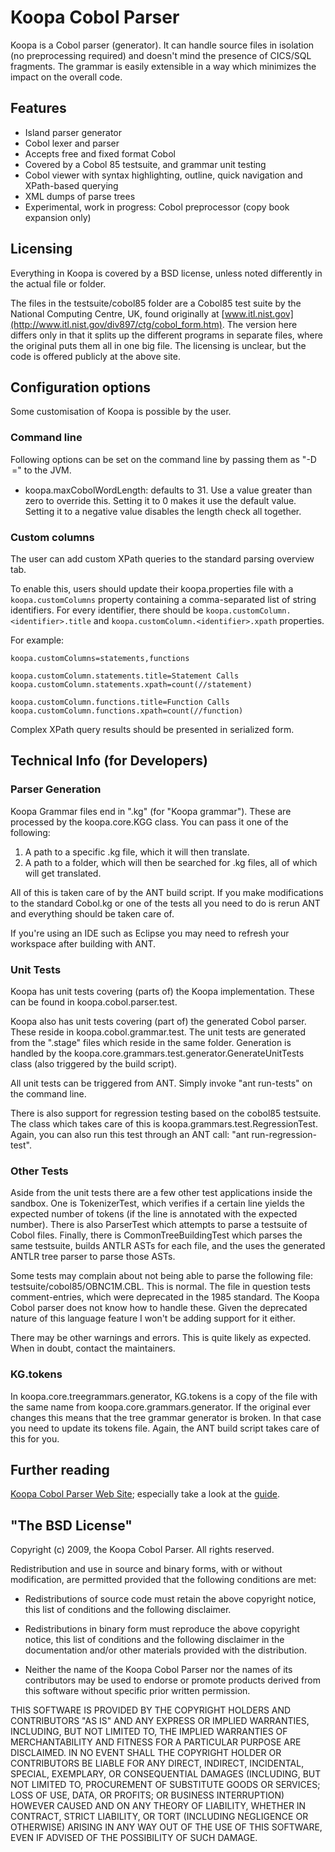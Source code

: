 # Koopa Cobol Parser

Koopa is a Cobol parser (generator). It can handle source files in isolation (no preprocessing required) and doesn't mind the presence of CICS/SQL fragments. The grammar is easily extensible in a way which minimizes the impact on the overall code.

## Features

* Island parser generator
* Cobol lexer and parser
* Accepts free and fixed format Cobol
* Covered by a Cobol 85 testsuite, and grammar unit testing
* Cobol viewer with syntax highlighting, outline, quick navigation and XPath-based querying
* XML dumps of parse trees
* Experimental, work in progress: Cobol preprocessor (copy book expansion only)

## Licensing

Everything in Koopa is covered by a BSD license, unless noted differently in the actual file or folder.

The files in the testsuite/cobol85 folder are a Cobol85 test suite by the National Computing Centre, UK, found originally at [www.itl.nist.gov](http://www.itl.nist.gov/div897/ctg/cobol_form.htm). The version here differs only in that it splits up the different programs in separate files, where the original puts them all in one big file. The licensing is unclear, but the code is offered publicly at the above site.

## Configuration options

Some customisation of Koopa is possible by the user.

### Command line

Following options can be set on the command line by passing them as  "-D<option>=<value>" to the JVM.

* koopa.maxCobolWordLength: defaults to 31. Use a value greater than zero to override this. Setting it to 0 makes it use the default value. Setting it to a negative value disables the length check all together.

### Custom columns

The user can add custom XPath queries to the standard parsing overview tab.

To enable this, users should update their koopa.properties file with a `koopa.customColumns` property containing a comma-separated list of string identifiers. For every identifier, there should be `koopa.customColumn.<identifier>.title` and `koopa.customColumn.<identifier>.xpath` properties.

For example:

    koopa.customColumns=statements,functions

    koopa.customColumn.statements.title=Statement Calls
    koopa.customColumn.statements.xpath=count(//statement)

    koopa.customColumn.functions.title=Function Calls
    koopa.customColumn.functions.xpath=count(//function)

Complex XPath query results should be presented in serialized form.

## Technical Info (for Developers)

### Parser Generation

Koopa Grammar files end in ".kg" (for "Koopa grammar"). These are processed by the koopa.core.KGG class. You can pass it one of the following:

  1. A path to a specific .kg file, which it will then translate.
  2. A path to a folder, which will then be searched for .kg files, all of which will get translated.

All of this is taken care of by the ANT build script. If you make modifications to the standard Cobol.kg or one of the tests all you need to do is rerun ANT and everything should be taken care of.

If you're using an IDE such as Eclipse you may need to refresh your workspace after building with ANT.

### Unit Tests

Koopa has unit tests covering (parts of) the Koopa implementation. These can be found in koopa.cobol.parser.test.

Koopa also has unit tests covering (part of) the generated Cobol parser. These reside in koopa.cobol.grammar.test. The unit tests are generated from the ".stage" files which reside in the same folder. Generation is handled by the koopa.core.grammars.test.generator.GenerateUnitTests class (also triggered by the build script).

All unit tests can be triggered from ANT. Simply invoke "ant run-tests" on the command line.

There is also support for regression testing based on the cobol85 testsuite. The class which takes care of this is koopa.grammars.test.RegressionTest. Again, you can also run this test through an ANT call: "ant run-regression-test".

### Other Tests

Aside from the unit tests there are a few other test applications inside the sandbox. One is TokenizerTest, which verifies if a certain line yields the expected number of tokens (if the line is annotated with the expected number). There is also ParserTest which attempts to parse a testsuite of Cobol files. Finally, there is CommonTreeBuildingTest which parses the same testsuite, builds ANTLR ASTs for each file, and the uses the generated ANTLR tree parser to parse those ASTs.

Some tests may complain about not being able to parse the following file: testsuite/cobol85/OBNC1M.CBL. This is normal. The file in question tests comment-entries, which were deprecated in the 1985 standard. The Koopa Cobol parser does not know how to handle these. Given the deprecated nature of this language feature I won't be adding support for it either.

There may be other warnings and errors. This is quite likely as expected. When in doubt, contact the maintainers.

### KG.tokens

In koopa.core.treegrammars.generator, KG.tokens is a copy of the file with the same name from koopa.core.grammars.generator. If the original ever changes this means that the tree grammar generator is broken. In that case you need to update its tokens file. Again, the ANT build script takes care of this for you.

## Further reading

[Koopa Cobol Parser Web Site](http://koopa.sourceforge.net/); especially take a look at the [guide](http://koopa.sourceforge.net/guide.pdf).

## "The BSD License"

Copyright (c) 2009, the Koopa Cobol Parser. All rights reserved.

Redistribution and use in source and binary forms, with or without modification, are permitted provided that the following conditions are met:

* Redistributions of source code must retain the above copyright notice, this list of conditions and the following disclaimer.

* Redistributions in binary form must reproduce the above copyright notice, this list of conditions and the following disclaimer in the documentation and/or other materials provided with the distribution.
    
* Neither the name of the Koopa Cobol Parser nor the names of its contributors may be used to endorse or promote products derived from this software without specific prior written permission.

THIS SOFTWARE IS PROVIDED BY THE COPYRIGHT HOLDERS AND CONTRIBUTORS "AS IS" AND ANY EXPRESS OR IMPLIED WARRANTIES, INCLUDING, BUT NOT LIMITED TO, THE IMPLIED WARRANTIES OF MERCHANTABILITY AND FITNESS FOR A PARTICULAR PURPOSE ARE
DISCLAIMED. IN NO EVENT SHALL THE COPYRIGHT HOLDER OR CONTRIBUTORS BE LIABLE FOR ANY DIRECT, INDIRECT, INCIDENTAL, SPECIAL, EXEMPLARY, OR CONSEQUENTIAL DAMAGES (INCLUDING, BUT NOT LIMITED TO, PROCUREMENT OF SUBSTITUTE GOODS OR SERVICES; LOSS OF USE, DATA, OR PROFITS; OR BUSINESS INTERRUPTION) HOWEVER CAUSED AND ON ANY THEORY OF LIABILITY, WHETHER IN CONTRACT, STRICT LIABILITY, OR TORT (INCLUDING NEGLIGENCE OR OTHERWISE) ARISING IN ANY WAY OUT OF THE USE OF THIS SOFTWARE, EVEN IF ADVISED OF THE POSSIBILITY OF SUCH DAMAGE.
